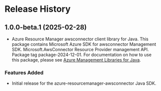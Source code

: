 # Release History

## 1.0.0-beta.1 (2025-02-28)

- Azure Resource Manager awsconnector client library for Java. This package contains Microsoft Azure SDK for awsconnector Management SDK. Microsoft.AwsConnector Resource Provider management API. Package tag package-2024-12-01. For documentation on how to use this package, please see [Azure Management Libraries for Java](https://aka.ms/azsdk/java/mgmt).
### Features Added

- Initial release for the azure-resourcemanager-awsconnector Java SDK.
